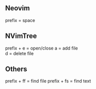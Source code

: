 ## Neovim

prefix = space


## NVimTree

prefix + e = open/close
a = add file<br>
d = delete file<br>

## Others
prefix + ff = find file
prefix + fs = find text
